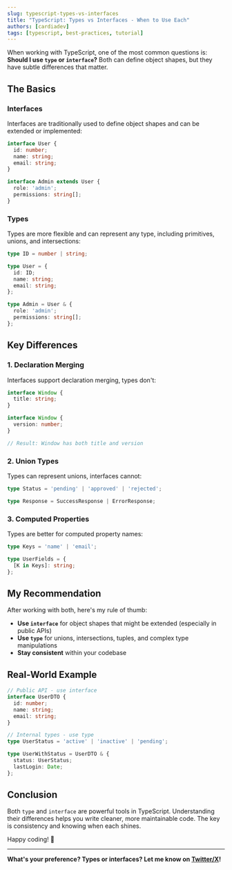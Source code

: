 ```yaml
---
slug: typescript-types-vs-interfaces
title: "TypeScript: Types vs Interfaces - When to Use Each"
authors: [cardiadev]
tags: [typescript, best-practices, tutorial]
---
```


When working with TypeScript, one of the most common questions is: **Should I use `type` or `interface`?** Both can define object shapes, but they have subtle differences that matter.

<!-- truncate -->

## The Basics

### Interfaces

Interfaces are traditionally used to define object shapes and can be extended or implemented:

```typescript
interface User {
  id: number;
  name: string;
  email: string;
}

interface Admin extends User {
  role: 'admin';
  permissions: string[];
}
```

### Types

Types are more flexible and can represent any type, including primitives, unions, and intersections:

```typescript
type ID = number | string;

type User = {
  id: ID;
  name: string;
  email: string;
};

type Admin = User & {
  role: 'admin';
  permissions: string[];
};
```

## Key Differences

### 1. **Declaration Merging**

Interfaces support declaration merging, types don't:

```typescript
interface Window {
  title: string;
}

interface Window {
  version: number;
}

// Result: Window has both title and version
```

### 2. **Union Types**

Types can represent unions, interfaces cannot:

```typescript
type Status = 'pending' | 'approved' | 'rejected';

type Response = SuccessResponse | ErrorResponse;
```

### 3. **Computed Properties**

Types are better for computed property names:

```typescript
type Keys = 'name' | 'email';

type UserFields = {
  [K in Keys]: string;
};
```

## My Recommendation

After working with both, here's my rule of thumb:

- **Use `interface`** for object shapes that might be extended (especially in public APIs)
- **Use `type`** for unions, intersections, tuples, and complex type manipulations
- **Stay consistent** within your codebase

## Real-World Example

```typescript
// Public API - use interface
interface UserDTO {
  id: number;
  name: string;
  email: string;
}

// Internal types - use type
type UserStatus = 'active' | 'inactive' | 'pending';

type UserWithStatus = UserDTO & {
  status: UserStatus;
  lastLogin: Date;
};
```

## Conclusion

Both `type` and `interface` are powerful tools in TypeScript. Understanding their differences helps you write cleaner, more maintainable code. The key is consistency and knowing when each shines.

Happy coding! 🚀

---

**What's your preference? Types or interfaces? Let me know on [Twitter/X](https://x.com/cardiadev)!**
